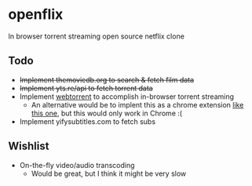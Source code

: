 openflix
========

In browser torrent streaming open source netflix clone

## Todo
* ~~Implement themoviedb.org to search & fetch film data~~
* ~~Implement yts.re/api to fetch torrent data~~
* Implement [webtorrent](https://github.com/feross/webtorrent) to accomplish in-browser torrent streaming
  * An alternative would be to implent this as a chrome extension [like this one](https://github.com/ricardocasares/bitford), but this would only work in Chrome :(
* Implement yifysubtitles.com to fetch subs

## Wishlist
* On-the-fly video/audio transcoding
  * Would be great, but I think it might be very slow
